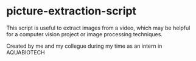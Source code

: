 # picture-extraction-script
This script is useful to extract images from a video, which may be helpful for a computer vision project or image processing techniques.


Created by me and my collegue during my time as an intern in AQUABIOTECH
